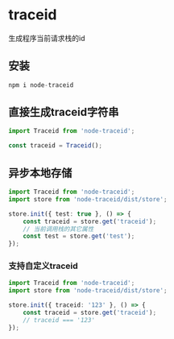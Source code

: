 # traceid

生成程序当前请求栈的id

## 安装

```typescript
npm i node-traceid
```

## 直接生成traceid字符串

```typescript
import Traceid from 'node-traceid';

const traceid = Traceid();
```

## 异步本地存储

```typescript
import Traceid from 'node-traceid';
import store from 'node-traceid/dist/store';

store.init({ test: true }, () => {
    const traceid = store.get('traceid');
    // 当前调用栈的其它属性
    const test = store.get('test');
});
```
### 支持自定义traceid

```typescript
import Traceid from 'node-traceid';
import store from 'node-traceid/dist/store';

store.init({ traceid: '123' }, () => {
    const traceid = store.get('traceid');
    // traceid === '123'
});
```
